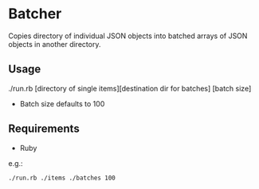 # Batcher

Copies directory of individual JSON objects into batched arrays of JSON objects in another directory.

## Usage

./run.rb [directory of single items][destination dir for batches] [batch size]

- Batch size defaults to 100

## Requirements

- Ruby

e.g.:

`./run.rb ./items ./batches 100`
